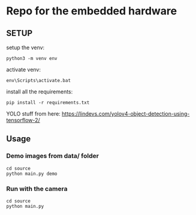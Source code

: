 # Repo for the embedded hardware

## SETUP
setup the venv:
```
python3 -m venv env
```

activate venv:
```
env\Scripts\activate.bat
```

install all the requirements:
```
pip install -r requirements.txt
```

YOLO stuff from here:
https://lindevs.com/yolov4-object-detection-using-tensorflow-2/



## Usage
### Demo images from data/ folder
```
cd source
python main.py demo
```

### Run with the camera
```
cd source
python main.py
```